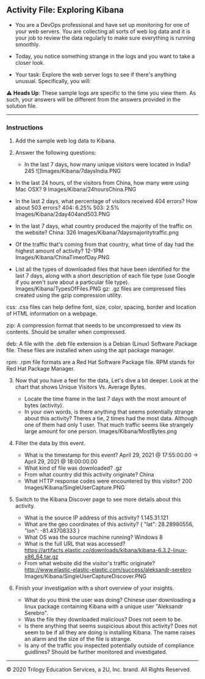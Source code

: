 ## Activity File: Exploring Kibana

* You are a DevOps professional and have set up monitoring for one of your web servers. You are collecting all sorts of web log data and it is your job to review the data regularly to make sure everything is running smoothly. 

* Today, you notice something strange in the logs and you want to take a closer look.

* Your task: Explore the web server logs to see if there's anything unusual. Specifically, you will:

:warning: **Heads Up**: These sample logs are specific to the time you view them. As such, your answers will be different from the answers provided in the solution file. 

---

### Instructions

1. Add the sample web log data to Kibana.

2. Answer the following questions:

   - In the last 7 days, how many unique visitors were located in India? 245
![]Images/Kibana/7daysIndia.PNG
    
- In the last 24 hours, of the visitors from China, how many were using Mac OSX? 9
Images/Kibana/24hoursChina.PNG

 - In the last 2 days, what percentage of visitors received 404 errors? How about 503 errors? 404: 6.25% 503: 2.5%
Images/Kibana/2day404and503.PNG

 - In the last 7 days, what country produced the majority of the traffic on the website? China: 326
Images/Kibana/7daysmajoritytraffic.png

 - Of the traffic that's coming from that country, what time of day had the highest amount of activity? 12-1PM
Images/Kibana/ChinaTimeofDay.PNG

 - List all the types of downloaded files that have been identified for the last 7 days, along with a short description of each file type (use Google if you aren't sure about a particular file type).
Images/Kibana/TypesOfFiles.PNG
gz: .gz files are compressed files created using the gzip compression utility.

css: .css files can help define font, size, color, spacing, border and location of HTML information on a webpage. 

zip: A compression format that needs to be uncompressed to view its contents. Should be smaller when compressed.

deb: A file with the .deb file extension is a Debian (Linux) Software Package file. These files are installed when using the apt package manager.

rpm: .rpm file formats are a Red Hat Software Package file. RPM stands for Red Hat Package Manager.


3. Now that you have a feel for the data, Let's dive a bit deeper. Look at the chart that shows Unique Visitors Vs. Average Bytes.
     - Locate the time frame in the last 7 days with the most amount of bytes (activity). 
     - In your own words, is there anything that seems potentially strange about this activity?
Theres a tie, 2 times had the most data. Although one of them had only 1 user. That much traffic seems like strangely large amount for one person.
Images/Kibana/MostBytes.png

4. Filter the data by this event.
     - What is the timestamp for this event? April 29, 2021 @ 17:55:00.00 -> April 29, 2021 @ 18:00:00.00   
     - What kind of file was downloaded? .gz
     - From what country did this activity originate? China
     - What HTTP response codes were encountered by this visitor? 200
Images/Kibana/SingleUserCapture.PNG

5. Switch to the Kibana Discover page to see more details about this activity.
     - What is the source IP address of this activity? 1.145.31.121
     - What are the geo coordinates of this activity? { "lat": 28.28980556, "lon": -81.43708333 }
     - What OS was the source machine running? Windows 8
     - What is the full URL that was accessed?  https://artifacts.elastic.co/downloads/kibana/kibana-6.3.2-linux-x86_64.tar.gz
     - From what website did the visitor's traffic originate? http://www.elastic-elastic-elastic.com/success/aleksandr-serebro
Images/Kibana/SingleUserCaptureDiscover.PNG

6. Finish your investigation with a short overview of your insights. 

     - What do you think the user was doing? Chinese user downloading a linux package containing Kibana with a unique user "Aleksandr Serebro".
     - Was the file they downloaded malicious? Does not seem to be.
     - Is there anything that seems suspicious about this activity? Does not seem to be if all they are doing is installing Kibana. The name raises an alarm and the size of the file is strange.
     - Is any of the traffic you inspected potentially outside of compliance guidlines? Should be further monitored and investigated.

---
© 2020 Trilogy Education Services, a 2U, Inc. brand. All Rights Reserved.  
